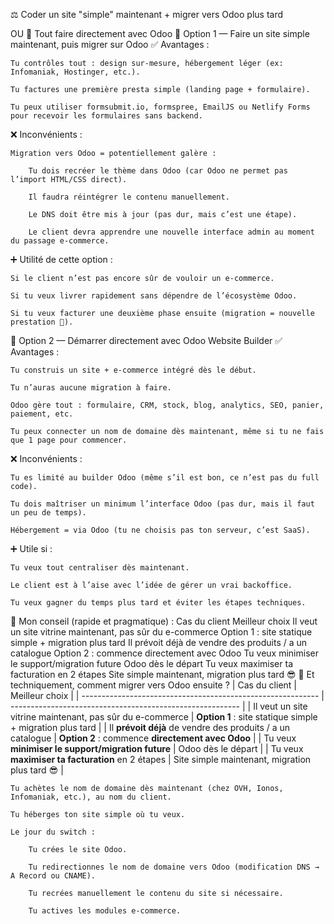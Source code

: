 ⚖️ Coder un site "simple" maintenant + migrer vers Odoo plus tard

OU
🚀 Tout faire directement avec Odoo
🧩 Option 1 — Faire un site simple maintenant, puis migrer sur Odoo
✅ Avantages :

    Tu contrôles tout : design sur-mesure, hébergement léger (ex: Infomaniak, Hostinger, etc.).

    Tu factures une première presta simple (landing page + formulaire).

    Tu peux utiliser formsubmit.io, formspree, EmailJS ou Netlify Forms pour recevoir les formulaires sans backend.

❌ Inconvénients :

    Migration vers Odoo = potentiellement galère :

        Tu dois recréer le thème dans Odoo (car Odoo ne permet pas l’import HTML/CSS direct).

        Il faudra réintégrer le contenu manuellement.

        Le DNS doit être mis à jour (pas dur, mais c’est une étape).

        Le client devra apprendre une nouvelle interface admin au moment du passage e-commerce.

➕ Utilité de cette option :

    Si le client n’est pas encore sûr de vouloir un e-commerce.

    Si tu veux livrer rapidement sans dépendre de l’écosystème Odoo.

    Si tu veux facturer une deuxième phase ensuite (migration = nouvelle prestation 💸).

🔄 Option 2 — Démarrer directement avec Odoo Website Builder
✅ Avantages :

    Tu construis un site + e-commerce intégré dès le début.

    Tu n’auras aucune migration à faire.

    Odoo gère tout : formulaire, CRM, stock, blog, analytics, SEO, panier, paiement, etc.

    Tu peux connecter un nom de domaine dès maintenant, même si tu ne fais que 1 page pour commencer.

❌ Inconvénients :

    Tu es limité au builder Odoo (même s’il est bon, ce n’est pas du full code).

    Tu dois maîtriser un minimum l’interface Odoo (pas dur, mais il faut un peu de temps).

    Hébergement = via Odoo (tu ne choisis pas ton serveur, c’est SaaS).

➕ Utile si :

    Tu veux tout centraliser dès maintenant.

    Le client est à l’aise avec l’idée de gérer un vrai backoffice.

    Tu veux gagner du temps plus tard et éviter les étapes techniques.

🧠 Mon conseil (rapide et pragmatique) :
Cas du client	Meilleur choix
Il veut un site vitrine maintenant, pas sûr du e-commerce	Option 1 : site statique simple + migration plus tard
Il prévoit déjà de vendre des produits / a un catalogue	Option 2 : commence directement avec Odoo
Tu veux minimiser le support/migration future	Odoo dès le départ
Tu veux maximiser ta facturation en 2 étapes	Site simple maintenant, migration plus tard 😎
🔧 Et techniquement, comment migrer vers Odoo ensuite ?
| Cas du client                                               | Meilleur choix                                            |
| ----------------------------------------------------------- | --------------------------------------------------------- |
| Il veut un site vitrine maintenant, pas sûr du e-commerce   | **Option 1** : site statique simple + migration plus tard |
| Il **prévoit déjà** de vendre des produits / a un catalogue | **Option 2** : commence **directement avec Odoo**         |
| Tu veux **minimiser le support/migration future**           | Odoo dès le départ                                        |
| Tu veux **maximiser ta facturation** en 2 étapes            | Site simple maintenant, migration plus tard 😎            |


    Tu achètes le nom de domaine dès maintenant (chez OVH, Ionos, Infomaniak, etc.), au nom du client.

    Tu héberges ton site simple où tu veux.

    Le jour du switch :

        Tu crées le site Odoo.

        Tu redirectionnes le nom de domaine vers Odoo (modification DNS → A Record ou CNAME).

        Tu recrées manuellement le contenu du site si nécessaire.

        Tu actives les modules e-commerce.